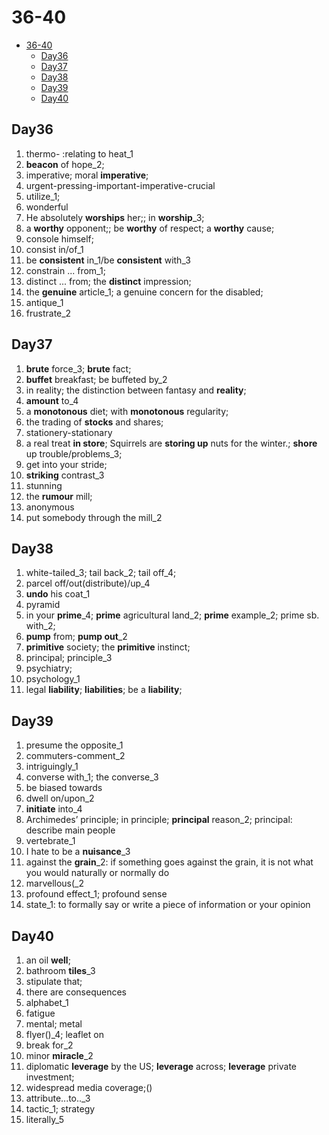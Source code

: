 # 36-40

- [36-40](#36-40)
  - [Day36](#day36)
  - [Day37](#day37)
  - [Day38](#day38)
  - [Day39](#day39)
  - [Day40](#day40)

## Day36

1. thermo- :relating to heat_1
2. **beacon** of hope_2;
3. imperative; moral **imperative**;
4. urgent-pressing-important-imperative-crucial
5. utilize_1;
6. wonderful
7. He absolutely **worships** her;; in **worship**_3;
8. a **worthy** opponent;; be **worthy** of respect; a **worthy** cause;
9. console himself;
10. consist in/of_1
11. be **consistent** in_1/be **consistent** with_3
12. constrain ... from_1;
13. distinct ... from; the **distinct** impression;
14. the **genuine** article_1; a genuine concern for the disabled;
15. antique_1
16. frustrate_2

## Day37

1. **brute** force_3; **brute** fact;
2. **buffet** breakfast; be buffeted by_2
3. in reality; the distinction between fantasy and **reality**;
4. **amount** to_4
5. a **monotonous** diet; with **monotonous** regularity;
6. the trading of **stocks** and shares;
7. stationery-stationary
8. a real treat **in store**; Squirrels are **storing up** nuts for the winter.; **shore** up trouble/problems_3;
9. get into your stride;
10. **striking** contrast_3
11. stunning
12. the **rumour** mill;
13. anonymous
14. put somebody through the mill_2

## Day38

1. white-tailed_3; tail back_2; tail off_4;
2. parcel off/out(distribute)/up_4
3. **undo** his coat_1
4. pyramid
5. in your **prime**_4; **prime** agricultural land_2; **prime** example_2; prime sb. with_2;
6. **pump** from; **pump out**_2
7. **primitive** society; the **primitive** instinct;
8. principal; principle_3
9. psychiatry;
10. psychology_1
11. legal **liability**;  **liabilities**; be a **liability**;

## Day39

1. presume the opposite_1
2. commuters-comment_2
3. intriguingly_1
4. converse with_1; the converse_3
5. be biased towards
6. dwell on/upon_2
7. **initiate** into_4
8. Archimedes’ principle; in principle; **principal** reason_2; principal: describe main people
9. vertebrate_1
10. I hate to be a **nuisance**_3
11. against the **grain**_2: if something goes against the grain, it is not what you would naturally or normally do
12. marvellous(_2
13. profound effect_1; profound sense
14. state_1: to formally say or write a piece of information or your opinion

## Day40

1. an oil **well**;
2. bathroom **tiles**_3
3. stipulate that;
4. there are consequences
5. alphabet_1
6. fatigue
7. mental; metal
8. flyer()_4; leaflet on
9. break for_2
10. minor **miracle**_2
11. diplomatic **leverage** by the US; **leverage** across;  **leverage** private investment;
12. widespread media coverage;()
13. attribute...to.._3
14. tactic_1; strategy
15. literally_5
